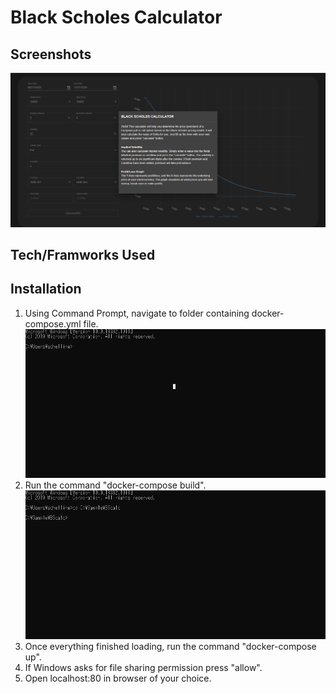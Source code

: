 # Black Scholes Calculator
## Screenshots
![](https://github.com/Robert-J-Schelling/BSCheck/blob/master/Screenshots/BSCalc_sample.gif)
## Tech/Framworks Used
## Installation
1. Using Command Prompt, navigate to folder containing docker-compose.yml file.
![](https://github.com/Robert-J-Schelling/BSCheck/blob/master/Screenshots/Installation_Step1.gif)
2. Run the command "docker-compose build".
![](https://github.com/Robert-J-Schelling/BSCheck/blob/master/Screenshots/Installation_Step2.gif)
3. Once everything finished loading, run the command "docker-compose up".
4. If Windows asks for file sharing permission press "allow".
5. Open localhost:80 in browser of your choice.
